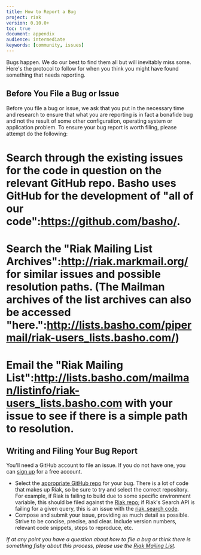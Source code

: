 ```yaml
---
title: How to Report a Bug
project: riak
version: 0.10.0+
toc: true
document: appendix
audience: intermediate
keywords: [community, issues]
---
```


Bugs happen. We do our best to find them all but will inevitably miss some. Here's the protocol to follow for when you think you might have found something that needs reporting.

## Before You File a Bug or Issue

Before you file a bug or issue, we ask that you put in the necessary time and research to ensure that what you are reporting is in fact a bonafide bug and not the result of some other configuration, operating system or application problem. To ensure your bug report is worth filing, please attempt do the following:

# Search through the existing issues for the code in question on the relevant GitHub repo. Basho uses GitHub for the development of "all of our code":https://github.com/basho/. 
# Search the "Riak Mailing List Archives":http://riak.markmail.org/ for similar issues and possible resolution paths. (The Mailman archives of the list archives can also be accessed "here.":http://lists.basho.com/pipermail/riak-users_lists.basho.com/)
# Email the "Riak Mailing List":http://lists.basho.com/mailman/listinfo/riak-users_lists.basho.com with your issue to see if there is a simple path to resolution. 

## Writing and Filing Your Bug Report

<div class="info">

You'll need a GitHub account to file an issue. If you do not have one, you can [sign up](https://github.com/signup/free) for a free account.

</div>	

* Select the [appropriate GitHub repo](https://github.com/basho/) for your bug. There is a lot of code that makes up Riak, so be sure to try and select the correct repository. For example, if Riak is failing to build due to some specific environment variable, this should be filed against the [Riak repo](https://github.com/basho/riak/issues); if Riak's Search API is failing for a given query, this is an issue with the [riak_search code](https://github.com/basho/riak_search/issues).
* Compose and submit your issue, providing as much detail as possible. Strive to be concise, precise, and clear. Include version numbers, relevant code snippets, steps to reproduce, etc. 

_If at any point you have a question about how to file a bug or think there is something fishy about this process, please use the [Riak Mailing List](http://lists.basho.com/mailman/listinfo/riak-users_lists.basho.com)._
